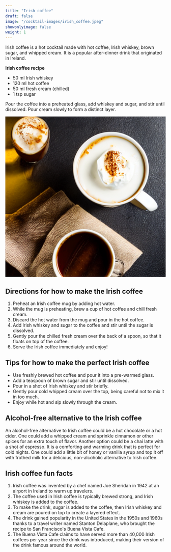 ```yaml
---
title: "Irish coffee"
draft: false
image: "/cocktail-images/irish_coffee.jpeg"
showonlyimage: false
weight: 1
---
```


Irish coffee is a hot cocktail made with hot coffee, Irish whiskey, brown sugar, and whipped cream. It is a popular after-dinner drink that originated in Ireland.

<!--more-->

**Irish coffee recipe**

- 50 ml Irish whiskey
- 120 ml hot coffee
- 50 ml fresh cream (chilled)
- 1 tsp sugar


Pour the coffee into a preheated glass, add whiskey and sugar, and stir until dissolved. Pour cream slowly to form a distinct layer.

![](/cocktail-images/irish_coffee.jpeg)


## Directions for how to make the Irish coffee

1. Preheat an Irish coffee mug by adding hot water.
2. While the mug is preheating, brew a cup of hot coffee and chill fresh cream.
3. Discard the hot water from the mug and pour in the hot coffee.
4. Add Irish whiskey and sugar to the coffee and stir until the sugar is dissolved.
5. Gently pour the chilled fresh cream over the back of a spoon, so that it floats on top of the coffee.
6. Serve the Irish coffee immediately and enjoy!

## Tips for how to make the perfect Irish coffee

- Use freshly brewed hot coffee and pour it into a pre-warmed glass.
- Add a teaspoon of brown sugar and stir until dissolved.
- Pour in a shot of Irish whiskey and stir briefly.
- Gently pour cold whipped cream over the top, being careful not to mix it in too much.
- Enjoy while hot and sip slowly through the cream.

## Alcohol-free alternative to the Irish coffee

An alcohol-free alternative to Irish coffee could be a hot chocolate or a hot cider. One could add a whipped cream and sprinkle cinnamon or other spices for an extra touch of flavor. Another option could be a chai latte with a shot of espresso. It is a comforting and warming drink that is perfect for cold nights. One could add a little bit of honey or vanilla syrup and top it off with frothed milk for a delicious, non-alcoholic alternative to Irish coffee.

## Irish coffee fun facts

1. Irish coffee was invented by a chef named Joe Sheridan in 1942 at an airport in Ireland to warm up travelers.
2. The coffee used in Irish coffee is typically brewed strong, and Irish whiskey is added to the coffee.
3. To make the drink, sugar is added to the coffee, then Irish whiskey and cream are poured on top to create a layered effect.
4. The drink gained popularity in the United States in the 1950s and 1960s thanks to a travel writer named Stanton Delaplane, who brought the recipe to San Francisco's Buena Vista Cafe.
5. The Buena Vista Cafe claims to have served more than 40,000 Irish coffees per year since the drink was introduced, making their version of the drink famous around the world.

